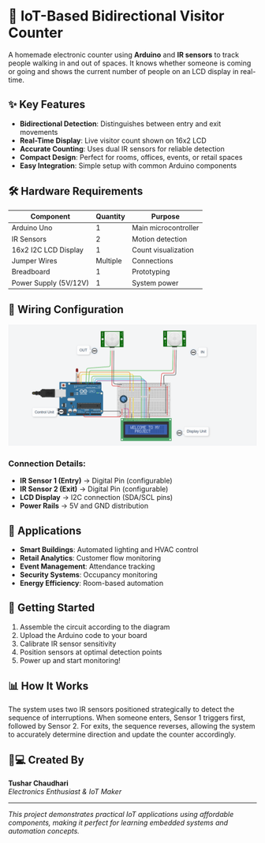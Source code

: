 # 🚪 IoT-Based Bidirectional Visitor Counter

A homemade electronic counter using **Arduino** and **IR sensors** to track people walking in and out of spaces. It knows whether someone is coming or going and shows the current number of people on an LCD display in real-time.

## ✨ Key Features

- **Bidirectional Detection**: Distinguishes between entry and exit movements
- **Real-Time Display**: Live visitor count shown on 16x2 LCD
- **Accurate Counting**: Uses dual IR sensors for reliable detection
- **Compact Design**: Perfect for rooms, offices, events, or retail spaces
- **Easy Integration**: Simple setup with common Arduino components

## 🛠️ Hardware Requirements

| Component | Quantity | Purpose |
|-----------|----------|---------|
| Arduino Uno | 1 | Main microcontroller |
| IR Sensors | 2 | Motion detection |
| 16x2 I2C LCD Display | 1 | Count visualization |
| Jumper Wires | Multiple | Connections |
| Breadboard | 1 | Prototyping |
| Power Supply (5V/12V) | 1 | System power |

## 🔗 Wiring Configuration

![Circuit View](<Circuit view.png>)

### Connection Details:
- **IR Sensor 1 (Entry)** → Digital Pin (configurable)
- **IR Sensor 2 (Exit)** → Digital Pin (configurable)
- **LCD Display** → I2C connection (SDA/SCL pins)
- **Power Rails** → 5V and GND distribution

## 🎯 Applications

- **Smart Buildings**: Automated lighting and HVAC control
- **Retail Analytics**: Customer flow monitoring
- **Event Management**: Attendance tracking
- **Security Systems**: Occupancy monitoring
- **Energy Efficiency**: Room-based automation

## 🚀 Getting Started

1. Assemble the circuit according to the diagram
2. Upload the Arduino code to your board
3. Calibrate IR sensor sensitivity
4. Position sensors at optimal detection points
5. Power up and start monitoring!

## 📊 How It Works

The system uses two IR sensors positioned strategically to detect the sequence of interruptions. When someone enters, Sensor 1 triggers first, followed by Sensor 2. For exits, the sequence reverses, allowing the system to accurately determine direction and update the counter accordingly.

## 👨💻 Created By

**Tushar Chaudhari**  
*Electronics Enthusiast & IoT Maker*

***

*This project demonstrates practical IoT applications using affordable components, making it perfect for learning embedded systems and automation concepts.*
